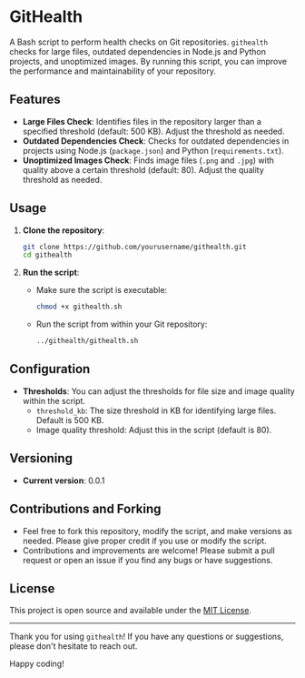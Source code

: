 # GitHealth

A Bash script to perform health checks on Git repositories. `githealth` checks for large files, outdated dependencies in Node.js and Python projects, and unoptimized images. By running this script, you can improve the performance and maintainability of your repository.

## Features

- **Large Files Check**: Identifies files in the repository larger than a specified threshold (default: 500 KB). Adjust the threshold as needed.
- **Outdated Dependencies Check**: Checks for outdated dependencies in projects using Node.js (`package.json`) and Python (`requirements.txt`).
- **Unoptimized Images Check**: Finds image files (`.png` and `.jpg`) with quality above a certain threshold (default: 80). Adjust the quality threshold as needed.

## Usage

1. **Clone the repository**:
    ```bash
    git clone https://github.com/yourusername/githealth.git
    cd githealth
    ```

2. **Run the script**:
    - Make sure the script is executable:
        ```bash
        chmod +x githealth.sh
        ```
    - Run the script from within your Git repository:
        ```bash
        ../githealth/githealth.sh
        ```

## Configuration

- **Thresholds**: You can adjust the thresholds for file size and image quality within the script.
    - `threshold_kb`: The size threshold in KB for identifying large files. Default is 500 KB.
    - Image quality threshold: Adjust this in the script (default is 80).

## Versioning

- **Current version**: 0.0.1

## Contributions and Forking

- Feel free to fork this repository, modify the script, and make versions as needed. Please give proper credit if you use or modify the script.
- Contributions and improvements are welcome! Please submit a pull request or open an issue if you find any bugs or have suggestions.

## License

This project is open source and available under the [MIT License](LICENSE).

---

Thank you for using `githealth`! If you have any questions or suggestions, please don't hesitate to reach out.

Happy coding!
